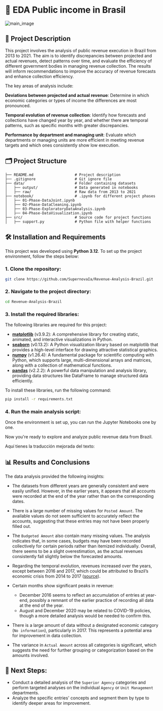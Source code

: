 # 🎯 EDA Public income in Brasil

![main_image](https://github.com/user-attachments/assets/6a16a61d-807f-4b05-bca1-010bcab4e9b9)

## 📖 Project Description 

This project involves the analysis of public revenue execution in Brazil from 2013 to 2021. The aim is to identify discrepancies between projected and actual revenues, detect patterns over time, and evaluate the efficiency of different government bodies in managing revenue collection. The results will inform recommendations to improve the accuracy of revenue forecasts and enhance collection efficiency.

The key areas of analysis include:

**Deviations between projected and actual revenue**: Determine in which economic categories or types of income the differences are most pronounced.

**Temporal evolution of revenue collection**: Identify how forecasts and collections have changed year by year, and whether there are temporal patterns, such as specific months with greater discrepancies.

**Performance by department and managing unit**: Evaluate which departments or managing units are more efficient in meeting revenue targets and which ones consistently show low execution.

## 🗂️ Project Structure
```
├── README.md                   # Project description
├── .gitignore                  # Git ignore file
├── data/                       # Folder containing datasets
│   ├── output/                 # Data generated in notebooks
│   ├── raw/                    # Raw data from 2013 to 2021
├── notebook/                   # .ipynb for different project phases
│   ├── 01-Phase-DataJoint.ipynb             
│   ├── 02-Phase-DataCleaning.ipynb          
│   ├── 03-Phase-ExploratoryDataAnalysis.ipynb 
│   ├── 04-Phase-DataVisualization.ipynb     
├── src/                        # Source code for project functions
│   ├── support.py              # Python file with helper functions
```


## 🛠️ Installation and Requirements

This project was developed using **Python 3.12**. To set up the project environment, follow the steps below:

### 1. Clone the repository:
   ```bash
   git clone https://github.com/SupernovaIa/Revenue-Analysis-Brazil.git
   ```

### 2. Navigate to the project directory:
   ```bash
   cd Revenue-Analysis-Brazil
   ```

### 3. Install the required libraries:
   The following libraries are required for this project:

   - **[matplotlib](https://matplotlib.org/stable/users/installing.html)** (v3.9.2): A comprehensive library for creating static, animated, and interactive visualizations in Python.
   - **[seaborn](https://seaborn.pydata.org/installing.html)** (v0.13.2): A Python visualization library based on matplotlib that provides a high-level interface for drawing attractive statistical graphics.
   - **[numpy](https://numpy.org/install/)** (v1.26.4): A fundamental package for scientific computing with Python, which supports large, multi-dimensional arrays and matrices, along with a collection of mathematical functions.
   - **[pandas](https://pandas.pydata.org/docs/getting_started/install.html)** (v2.2.2): A powerful data manipulation and analysis library, providing data structures like DataFrame to manage structured data efficiently.

   To install these libraries, run the following command:
   ```bash
   pip install -r requirements.txt
   ```

### 4. Run the main analysis script:
   Once the environment is set up, you can run the Jupyter Notebooks one by one.

Now you're ready to explore and analyze public revenue data from Brazil.

Aquí tienes la traducción mejorada del texto:

## 📊 Results and Conclusions

The data analysis provided the following insights:

- The datasets from different years are generally consistent and were easily unified. However, in the earlier years, it appears that all accounts were recorded at the end of the year rather than on the corresponding dates.

- There is a large number of missing values for `Posted Amount`. The available values do not seem sufficient to accurately reflect the accounts, suggesting that these entries may not have been properly filled out.

- The `Budgeted Amount` also contain many missing values. The analysis indicates that, in some cases, budgets may have been recorded collectively for certain periods rather than itemized individually. Overall, there seems to be a slight overestimation, as the actual revenues consistently fall slightly below the forecasted amounts.

- Regarding the temporal evolution, revenues increased over the years, except between 2016 and 2017, which could be attributed to Brazil’s economic crisis from 2014 to 2017 ([source](https://en.wikipedia.org/wiki/2014_Brazilian_economic_crisis)).

- Certain months show significant peaks in revenue:

   * December 2016 seems to reflect an accumulation of entries at year-end, possibly a remnant of the earlier practice of recording all data at the end of the year.
   * August and December 2020 may be related to COVID-19 policies, though a more detailed analysis would be needed to confirm this.

- There is a large amount of data without a designated economic category (`No information`), particularly in 2017. This represents a potential area for improvement in data collection.

- The variance in `Actual Amount` across all categories is significant, which suggests the need for further grouping or categorization based on the amounts involved.

## 🔄 Next Steps:

- Conduct a detailed analysis of the `Superior Agency` categories and perform targeted analyses on the individual `Agency` or `Unit Management` departments.
- Analyze the specific entries' concepts and segment them by type to identify deeper areas for improvement. 